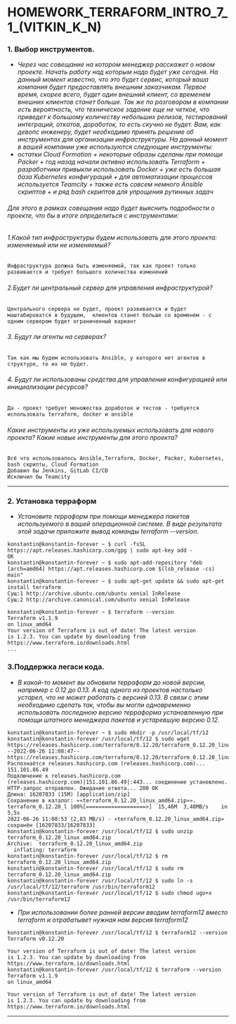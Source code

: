 # HOMEWORK_TERRAFORM_INTRO_7_1_(VITKIN_K_N)

### 1. Выбор инструментов. 
- *Через час совещание на котором менеджер расскажет о новом проекте. Начать работу над которым надо будет уже сегодня. На данный момент известно, что это будет сервис, который ваша компания будет предоставлять внешним заказчикам. Первое время, скорее всего, будет один внешний клиент, со временем внешних клиентов станет больше.
Так же по разговорам в компании есть вероятность, что техническое задание еще не четкое, что приведет к большому количеству небольших релизов, тестирований интеграций, откатов, доработок, то есть скучно не будет.
Вам, как девопс инженеру, будет необходимо принять решение об инструментах для организации инфраструктуры. На данный момент в вашей компании уже используются следующие инструменты:*
- *остатки Сloud Formation + некоторые образы сделаны при помощи Packer + год назад начали активно использовать Terraform + разработчики привыкли использовать Docker + уже есть большая база Kubernetes конфигураций + для автоматизации процессов используется Teamcity + также есть совсем немного Ansible скриптов + и ряд bash скриптов для упрощения рутинных задач*
######  Для этого в рамках совещания надо будет выяснить подробности о проекте, что бы в итоге определиться с инструментами:
###### *1.Какой тип инфраструктуры будем использовать для этого проекта: изменяемый или не изменяемый?*
```
Инфраструктура должна быть изменяемой, так как проект только развивается и требует большого количества изменений
```
###### *2.Будет ли центральный сервер для управления инфраструктурой?*
```
Центрального сервера не будет, проект развивается и будет маштабироватся в будущем,  клиентов станет больше со временем - с одним сервером будет ограниченный вариант
```
###### *3. Будут ли агенты на серверах?*
```
Так как мы будем использовать Ansible, у которого нет агентов в структуре, то их не будет.
```
###### *4. Будут ли использованы средства для управления конфигурацией или инициализации ресурсов?*
```
Да - проект требует моножества доработок и тестов - требуется использовать terraform, docker и ansible 
```
###### *Какие инструменты из уже используемых использовать для нового проекта? Какие новые инструменты для этого проекта?*
```
Всё что использовалось Ansible,Terraform, Docker, Packer, Kubernetes, bash скрипты, Сloud Formation
Добавил бы Jenkins, GitLab CI/CD
Исключил бы Teamcity
```
___
### 2. Установка терраформ
- *Установите терраформ при помощи менеджера пакетов используемого в вашей операционной системе. В виде результата этой задачи приложите вывод команды terraform --version.*
```
konstantin@konstantin-forever ~ $ curl -fsSL https://apt.releases.hashicorp.com/gpg | sudo apt-key add -
OK
konstantin@konstantin-forever ~ $ sudo apt-add-repository "deb [arch=amd64] https://apt.releases.hashicorp.com $(lsb_release -cs) main"
konstantin@konstantin-forever ~ $ sudo apt-get update && sudo apt-get install terraform
Сущ:1 http://archive.ubuntu.com/ubuntu xenial InRelease                        
Сущ:2 http://archive.canonical.com/ubuntu xenial InRelease 

konstantin@konstantin-forever ~ $ terraform --version
Terraform v1.1.9
on linux_amd64
Your version of Terraform is out of date! The latest version
is 1.2.3. You can update by downloading from https://www.terraform.io/downloads.html
...
```

### 3.Поддержка легаси кода.
- *В какой-то момент вы обновили терраформ до новой версии, например с 0.12 до 0.13. А код одного из проектов настолько устарел, что не может работать с версией 0.13. В связи с этим необходимо сделать так, чтобы вы могли одновременно использовать последнюю версию терраформа установленную при помощи штатного менеджера пакетов и устаревшую версию 0.12.*
```
konstantin@konstantin-forever ~ $ sudo mkdir -p /usr/local/tf/12
konstantin@konstantin-forever /usr/local/tf/12 $ sudo wget https://releases.hashicorp.com/terraform/0.12.20/terraform_0.12.20_linux_amd64.zip
--2022-06-26 11:08:47--  https://releases.hashicorp.com/terraform/0.12.20/terraform_0.12.20_linux_amd64.zip
Распознаётся releases.hashicorp.com (releases.hashicorp.com)... 151.101.86.49
Подключение к releases.hashicorp.com (releases.hashicorp.com)|151.101.86.49|:443... соединение установлено.
HTTP-запрос отправлен. Ожидание ответа... 200 OK
Длина: 16207833 (15M) [application/zip]
Сохранение в каталог: ««terraform_0.12.20_linux_amd64.zip»».
terraform_0.12.20_l 100%[===================>]  15,46M  3,48MB/s    in 5,5s    
2022-06-26 11:08:53 (2,83 MB/s) - «terraform_0.12.20_linux_amd64.zip» сохранён [16207833/16207833]
konstantin@konstantin-forever /usr/local/tf/12 $ sudo unzip terraform_0.12.20_linux_amd64.zip
Archive:  terraform_0.12.20_linux_amd64.zip
  inflating: terraform               
konstantin@konstantin-forever /usr/local/tf/12 $ rm terraform_0.12.20_linux_amd64.zip
konstantin@konstantin-forever /usr/local/tf/12 $ sudo rm terraform_0.12.20_linux_amd64.zip
konstantin@konstantin-forever /usr/local/tf/12 $ sudo ln -s /usr/local/tf/12/terraform /usr/bin/terraform12
konstantin@konstantin-forever /usr/local/tf/12 $ sudo chmod ugo+x /usr/bin/terraform12
```
- *При использовании более ранней версии вводим terraform12 вместо terraform и отрабатывет нужная нам версия terraform12*
```
konstantin@konstantin-forever /usr/local/tf/12 $ terraform12 --version
Terraform v0.12.20

Your version of Terraform is out of date! The latest version
is 1.2.3. You can update by downloading from https://www.terraform.io/downloads.html
konstantin@konstantin-forever /usr/local/tf/12 $ terraform --version
Terraform v1.1.9
on linux_amd64

Your version of Terraform is out of date! The latest version
is 1.2.3. You can update by downloading from https://www.terraform.io/downloads.html
```
___

